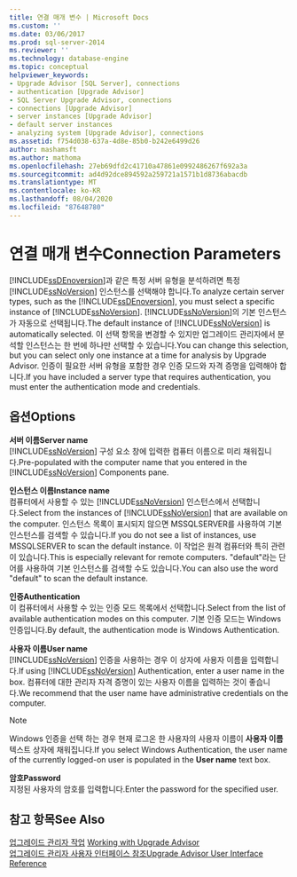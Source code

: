 ```yaml
---
title: 연결 매개 변수 | Microsoft Docs
ms.custom: ''
ms.date: 03/06/2017
ms.prod: sql-server-2014
ms.reviewer: ''
ms.technology: database-engine
ms.topic: conceptual
helpviewer_keywords:
- Upgrade Advisor [SQL Server], connections
- authentication [Upgrade Advisor]
- SQL Server Upgrade Advisor, connections
- connections [Upgrade Advisor]
- server instances [Upgrade Advisor]
- default server instances
- analyzing system [Upgrade Advisor], connections
ms.assetid: f754d038-637a-4d8e-85b0-b242e6499d26
author: mashamsft
ms.author: mathoma
ms.openlocfilehash: 27eb69dfd2c41710a47861e0992486267f692a3a
ms.sourcegitcommit: ad4d92dce894592a259721a1571b1d8736abacdb
ms.translationtype: MT
ms.contentlocale: ko-KR
ms.lasthandoff: 08/04/2020
ms.locfileid: "87648780"
---
```

# <a name="connection-parameters"></a><span data-ttu-id="340f0-102">연결 매개 변수</span><span class="sxs-lookup"><span data-stu-id="340f0-102">Connection Parameters</span></span>
  <span data-ttu-id="340f0-103">[!INCLUDE[ssDEnoversion](../../includes/ssdenoversion-md.md)]과 같은 특정 서버 유형을 분석하려면 특정 [!INCLUDE[ssNoVersion](../../includes/ssnoversion-md.md)] 인스턴스를 선택해야 합니다.</span><span class="sxs-lookup"><span data-stu-id="340f0-103">To analyze certain server types, such as the [!INCLUDE[ssDEnoversion](../../includes/ssdenoversion-md.md)], you must select a specific instance of [!INCLUDE[ssNoVersion](../../includes/ssnoversion-md.md)].</span></span> <span data-ttu-id="340f0-104">[!INCLUDE[ssNoVersion](../../includes/ssnoversion-md.md)]의 기본 인스턴스가 자동으로 선택됩니다.</span><span class="sxs-lookup"><span data-stu-id="340f0-104">The default instance of [!INCLUDE[ssNoVersion](../../includes/ssnoversion-md.md)] is automatically selected.</span></span> <span data-ttu-id="340f0-105">이 선택 항목을 변경할 수 있지만 업그레이드 관리자에서 분석할 인스턴스는 한 번에 하나만 선택할 수 있습니다.</span><span class="sxs-lookup"><span data-stu-id="340f0-105">You can change this selection, but you can select only one instance at a time for analysis by Upgrade Advisor.</span></span> <span data-ttu-id="340f0-106">인증이 필요한 서버 유형을 포함한 경우 인증 모드와 자격 증명을 입력해야 합니다.</span><span class="sxs-lookup"><span data-stu-id="340f0-106">If you have included a server type that requires authentication, you must enter the authentication mode and credentials.</span></span>  
  
## <a name="options"></a><span data-ttu-id="340f0-107">옵션</span><span class="sxs-lookup"><span data-stu-id="340f0-107">Options</span></span>  
 <span data-ttu-id="340f0-108">**서버 이름**</span><span class="sxs-lookup"><span data-stu-id="340f0-108">**Server name**</span></span>  
 <span data-ttu-id="340f0-109">[!INCLUDE[ssNoVersion](../../includes/ssnoversion-md.md)] 구성 요소 창에 입력한 컴퓨터 이름으로 미리 채워집니다.</span><span class="sxs-lookup"><span data-stu-id="340f0-109">Pre-populated with the computer name that you entered in the [!INCLUDE[ssNoVersion](../../includes/ssnoversion-md.md)] Components pane.</span></span>  
  
 <span data-ttu-id="340f0-110">**인스턴스 이름**</span><span class="sxs-lookup"><span data-stu-id="340f0-110">**Instance name**</span></span>  
 <span data-ttu-id="340f0-111">컴퓨터에서 사용할 수 있는 [!INCLUDE[ssNoVersion](../../includes/ssnoversion-md.md)] 인스턴스에서 선택합니다.</span><span class="sxs-lookup"><span data-stu-id="340f0-111">Select from the instances of [!INCLUDE[ssNoVersion](../../includes/ssnoversion-md.md)] that are available on the computer.</span></span> <span data-ttu-id="340f0-112">인스턴스 목록이 표시되지 않으면 MSSQLSERVER를 사용하여 기본 인스턴스를 검색할 수 있습니다.</span><span class="sxs-lookup"><span data-stu-id="340f0-112">If you do not see a list of instances, use MSSQLSERVER to scan the default instance.</span></span> <span data-ttu-id="340f0-113">이 작업은 원격 컴퓨터와 특히 관련이 있습니다.</span><span class="sxs-lookup"><span data-stu-id="340f0-113">This is especially relevant for remote computers.</span></span> <span data-ttu-id="340f0-114">"default"라는 단어를 사용하여 기본 인스턴스를 검색할 수도 있습니다.</span><span class="sxs-lookup"><span data-stu-id="340f0-114">You can also use the word "default" to scan the default instance.</span></span>  
  
 <span data-ttu-id="340f0-115">**인증**</span><span class="sxs-lookup"><span data-stu-id="340f0-115">**Authentication**</span></span>  
 <span data-ttu-id="340f0-116">이 컴퓨터에서 사용할 수 있는 인증 모드 목록에서 선택합니다.</span><span class="sxs-lookup"><span data-stu-id="340f0-116">Select from the list of available authentication modes on this computer.</span></span> <span data-ttu-id="340f0-117">기본 인증 모드는 Windows 인증입니다.</span><span class="sxs-lookup"><span data-stu-id="340f0-117">By default, the authentication mode is Windows Authentication.</span></span>  
  
 <span data-ttu-id="340f0-118">**사용자 이름**</span><span class="sxs-lookup"><span data-stu-id="340f0-118">**User name**</span></span>  
 <span data-ttu-id="340f0-119">[!INCLUDE[ssNoVersion](../../includes/ssnoversion-md.md)] 인증을 사용하는 경우 이 상자에 사용자 이름을 입력합니다.</span><span class="sxs-lookup"><span data-stu-id="340f0-119">If using [!INCLUDE[ssNoVersion](../../includes/ssnoversion-md.md)] Authentication, enter a user name in the box.</span></span> <span data-ttu-id="340f0-120">컴퓨터에 대한 관리자 자격 증명이 있는 사용자 이름을 입력하는 것이 좋습니다.</span><span class="sxs-lookup"><span data-stu-id="340f0-120">We recommend that the user name have administrative credentials on the computer.</span></span>  
  
> [!NOTE]  
>  <span data-ttu-id="340f0-121">Windows 인증을 선택 하는 경우 현재 로그온 한 사용자의 사용자 이름이 **사용자 이름** 텍스트 상자에 채워집니다.</span><span class="sxs-lookup"><span data-stu-id="340f0-121">If you select Windows Authentication, the user name of the currently logged-on user is populated in the **User name** text box.</span></span>  
  
 <span data-ttu-id="340f0-122">**암호**</span><span class="sxs-lookup"><span data-stu-id="340f0-122">**Password**</span></span>  
 <span data-ttu-id="340f0-123">지정된 사용자의 암호를 입력합니다.</span><span class="sxs-lookup"><span data-stu-id="340f0-123">Enter the password for the specified user.</span></span>  
  
## <a name="see-also"></a><span data-ttu-id="340f0-124">참고 항목</span><span class="sxs-lookup"><span data-stu-id="340f0-124">See Also</span></span>  
 <span data-ttu-id="340f0-125">[업그레이드 관리자 작업](../../../2014/sql-server/install/working-with-upgrade-advisor.md) </span><span class="sxs-lookup"><span data-stu-id="340f0-125">[Working with Upgrade Advisor](../../../2014/sql-server/install/working-with-upgrade-advisor.md) </span></span>  
 [<span data-ttu-id="340f0-126">업그레이드 관리자 사용자 인터페이스 참조</span><span class="sxs-lookup"><span data-stu-id="340f0-126">Upgrade Advisor User Interface Reference</span></span>](../../../2014/sql-server/install/upgrade-advisor-user-interface-reference.md)  
  
  
